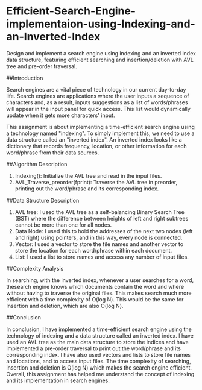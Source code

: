 # Efficient-Search-Engine-implementaion-using-Indexing-and-an-Inverted-Index
Design and implement a search engine using indexing and an inverted index data structure, featuring efficient searching and insertion/deletion with AVL tree and pre-order traversal.

##Introduction

Search engines are a vital piece of technology in our current day-to-day life. Search engines are applications where the user inputs a sequence of characters and, as a result, inputs suggestions as a list of words/phrases will appear in the input panel for quick access. This list would dynamically update when it gets more characters' input.

This assignment is about implementing a time-efficient search engine using a technology named "indexing". To simply implement this, we need to use a data structure called an "inverted index". An inverted index looks like a dictionary that records frequency, location, or other information for each word/phrase from their data sources.

##Algorithm Description

1. Indexing(): Initialize the AVL tree and read in the input files.
2. AVL_Traverse_preorder(fprint): Traverse the AVL tree in preorder, printing out the word/phrase and its corresponding index.

##Data Structure Description

1. AVL tree: I used the AVL tree as a self-balancing Binary Search Tree (BST) where the difference between heights of left and right subtrees cannot be more than one for all nodes.
2. Data Node: I used this to hold the addresses of the next two nodes (left and right) using pointers, and in this way, every node is connected.
3. Vector: I used a vector to store the file names and another vector to store the location for each word/phrase within each document.
4. List: I used a list to store names and access any number of input files.

##Complexity Analysis

In searching, with the inverted index, whenever a user searches for a word, thesearch engine knows which documents contain the word and where without having to traverse the original files. This makes search much more efficient with a time complexity of O(log N). This would be the same for Insertion and deletion, which are also O(log N).

##Conclusion

In conclusion, I have implemented a time-efficient search engine using the technology of indexing and a data structure called an inverted index. I have used an AVL tree as the main data structure to store the indices and have implemented a pre-order traversal to print out the word/phrase and its corresponding index. I have also used vectors and lists to store file names and locations, and to access input files. The time complexity of searching, insertion and deletion is O(log N) which makes the search engine efficient. Overall, this assignment has helped me understand the concept of indexing and its implementation in search engines.
